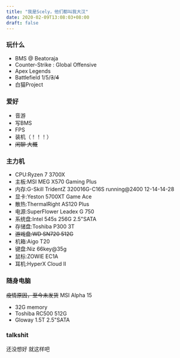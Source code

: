 ```yaml
---
title: "我是Scely，他们都叫我大汉"
date: 2020-02-09T13:08:03+08:00
draft: false
---
```


### 玩什么
- BMS @ Beatoraja
- Counter-Strike : Global Offensive
- Apex Legends
- Battlefield 1/5/~~3~~/~~4~~
- 白猫Project
### 爱好
- 音游
- 写BMS
- FPS
- 装机（！！！）
- ~~闲聊 大概~~
### 主力机
- CPU:Ryzen 7 3700X
- 主板:MSI MEG X570 Gaming Plus
- 内存:G-Skill TridentZ 320016G-C16S running@2400 12-14-14-28
- 显卡:Yeston 5700XT Game Ace
- 散热:ThermalRight AS120 Plus
- 电源:SuperFlower Leadex G 750
- 系统盘:Intel 545s 256G 2.5"SATA
- 存储盘:Toshiba P300 3T
- ~~游戏盘:WD SN720 512G~~
- 机箱:Aigo T20
- 键盘:Niz 66key@35g
- 鼠标:ZOWIE EC1A
- 耳机:HyperX Cloud II
### 随身电脑
~~疫情原因，至今未发货~~
MSI Alpha 15
- 32G memory
- Toshiba RC500 512G
- Gloway 1.5T 2.5"SATA
### talkshit
还没想好 就这样吧